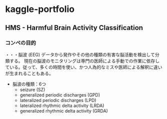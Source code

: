 # kaggle-portfolio

## HMS - Harmful Brain Activity Classification

### コンペの目的  
・・・脳波 (EEG) データから発作やその他の種類の有害な脳活動を検出して分類する。
現在の脳波のモニタリングは専門の医師による手動での作業に依存している。従って、多くの時間を使い、かつ人為的なミスや医師による解釈に違いが生まれることもある。  

- 脳波の種類：6つ
    - seizure (SZ)
    - generalized periodic discharges (GPD)
    - lateralized periodic discharges (LPD)
    - lateralized rhythmic delta activity (LRDA)
    - generalized rhythmic delta activity (GRDA)

